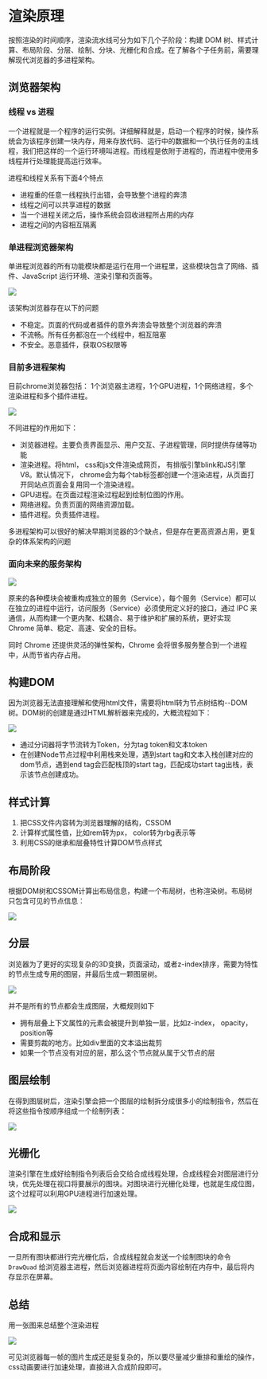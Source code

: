 

# 渲染原理

按照渲染的时间顺序，渲染流水线可分为如下几个子阶段：构建 DOM 树、样式计算、布局阶段、分层、绘制、分块、光栅化和合成。在了解各个子任务前，需要理解现代浏览器的多进程架构。

## 浏览器架构

### 线程 vs 进程

一个进程就是一个程序的运行实例。详细解释就是，启动一个程序的时候，操作系统会为该程序创建一块内存，用来存放代码、运行中的数据和一个执行任务的主线程，我们把这样的一个运行环境叫进程。而线程是依附于进程的，而进程中使用多线程并行处理能提高运行效率。

进程和线程关系有下面4个特点

- 进程重的任意一线程执行出错，会导致整个进程的奔溃
- 线程之间可以共享进程的数据
- 当一个进程关闭之后，操作系统会回收进程所占用的内存
- 进程之间的内容相互隔离

### 单进程浏览器架构

单进程浏览器的所有功能模块都是运行在用一个进程里，这些模块包含了网络、插件、JavaScript 运行环境、渲染引擎和页面等。

![](https://wozien-cloud-oss.oss-cn-shenzhen.aliyuncs.com/images/blog/6ddad2419b049b0eb2a8036f3dfff1ca.webp)

该架构浏览器存在以下的问题

- 不稳定。页面的代码或者插件的意外奔溃会导致整个浏览器的奔溃
- 不流畅。所有任务都泡在一个线程中，相互阻塞
- 不安全。恶意插件，获取OS权限等

### 目前多进程架构

目前chrome浏览器包括： 1个浏览器主进程，1个GPU进程，1个网络进程，多个渲染进程和多个插件进程。

![](https://wozien-cloud-oss.oss-cn-shenzhen.aliyuncs.com/images/blog/b61cab529fa31301bde290813b4587fc.webp)

不同进程的作用如下：

- 浏览器进程。主要负责界面显示、用户交互、子进程管理，同时提供存储等功能
- 渲染进程。将html， css和js文件渲染成网页， 有排版引擎blink和JS引擎V8。默认情况下， chrome会为每个tab标签都创建一个渲染进程，从页面打开同站点页面会复用同一个渲染进程。
- GPU进程。在页面过程渲染过程起到绘制位图的作用。
- 网络进程。负责页面的网络资源加载。
- 插件进程。负责插件进程。

多进程架构可以很好的解决早期浏览器的3个缺点，但是存在更高资源占用，更复杂的体系架构的问题

### 面向未来的服务架构

![](https://wozien-cloud-oss.oss-cn-shenzhen.aliyuncs.com/images/blog/329658fe821252db47b0964037a1de2a.webp)

原来的各种模块会被重构成独立的服务（Service），每个服务（Service）都可以在独立的进程中运行，访问服务（Service）必须使用定义好的接口，通过 IPC 来通信，从而构建一个更内聚、松耦合、易于维护和扩展的系统，更好实现 Chrome 简单、稳定、高速、安全的目标。

同时 Chrome 还提供灵活的弹性架构，Chrome 会将很多服务整合到一个进程中，从而节省内存占用。

## 构建DOM

因为浏览器无法直接理解和使用html文件，需要将html转为节点树结构--DOM树。DOM树的创建是通过HTML解析器来完成的，大概流程如下：

![](https://wozien-cloud-oss.oss-cn-shenzhen.aliyuncs.com/images/blog/1bfcd419acf6402c20ffc1a5b1909d8c.webp)

- 通过分词器将字节流转为Token，分为tag token和文本token
- 在创建Node节点过程中利用栈来处理，遇到start tag和文本入栈创建对应的dom节点，遇到end tag会匹配栈顶的start tag，匹配成功start tag出栈，表示该节点创建成功。

## 样式计算

1. 把CSS文件内容转为浏览器理解的结构，CSSOM
2. 计算样式属性值，比如rem转为px， color转为rbg表示等
3. 利用CSS的继承和层叠特性计算DOM节点样式

## 布局阶段

根据DOM树和CSSOM计算出布局信息，构建一个布局树，也称渲染树。布局树只包含可见的节点信息：

![](https://wozien-cloud-oss.oss-cn-shenzhen.aliyuncs.com/images/blog/8e48b77dd48bdc509958e73b9935710e.webp)

## 分层

浏览器为了更好的实现复杂的3D变换，页面滚动，或者z-index排序，需要为特性的节点生成专用的图层，并最后生成一颗图层树。

![](https://wozien-cloud-oss.oss-cn-shenzhen.aliyuncs.com/images/blog/e8a7e60a2a08e05239456284d2aa4061.webp)

并不是所有的节点都会生成图层，大概规则如下

- 拥有层叠上下文属性的元素会被提升到单独一层，比如z-index， opacity，position等
- 需要剪裁的地方。比如div里面的文本溢出裁剪
- 如果一个节点没有对应的层，那么这个节点就从属于父节点的层

## 图层绘制

在得到图层树后，渲染引擎会把一个图层的绘制拆分成很多小的绘制指令，然后在将这些指令按顺序组成一个绘制列表：

![](https://wozien-cloud-oss.oss-cn-shenzhen.aliyuncs.com/images/blog/40825a55214a7990bba6b9bec6e54108.webp)

## 光栅化

渲染引擎在生成好绘制指令列表后会交给合成线程处理，合成线程会对图层进行分块，优先处理在视口将要展示的图块。对图块进行光栅化处理，也就是生成位图，这个过程可以利用GPU进程进行加速处理。

![](https://wozien-cloud-oss.oss-cn-shenzhen.aliyuncs.com/images/blog/a8d954cd8e4722ee03d14afaa14c3987.webp)

## 合成和显示

一旦所有图块都进行完光栅化后，合成线程就会发送一个绘制图块的命令 `DrawQuad` 给浏览器主进程，然后浏览器进程将页面内容绘制在内存中，最后将内存显示在屏幕。

## 总结

用一张图来总结整个渲染进程

![](https://wozien-cloud-oss.oss-cn-shenzhen.aliyuncs.com/images/blog/975fcbf7f83cc20d216f3d68a85d0f37.webp)

可见浏览器每一帧的图片生成还是挺复杂的，所以要尽量减少重排和重绘的操作，css动画要进行加速处理，直接进入合成阶段即可。

